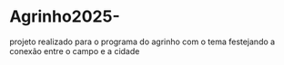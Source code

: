 # Agrinho2025-
projeto realizado para o programa do agrinho com o tema festejando a conexão entre o campo e a cidade

